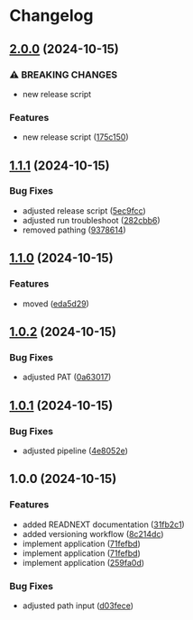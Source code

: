 # Changelog

## [2.0.0](https://github.com/MichielVanHerreweghe/releaseplease-test/compare/v1.1.1...v2.0.0) (2024-10-15)


### ⚠ BREAKING CHANGES

* new release script

### Features

* new release script ([175c150](https://github.com/MichielVanHerreweghe/releaseplease-test/commit/175c15086a282837aee76c922a6acec2802470ac))

## [1.1.1](https://github.com/MichielVanHerreweghe/releaseplease-test/compare/v1.1.0...v1.1.1) (2024-10-15)


### Bug Fixes

* adjusted release script ([5ec9fcc](https://github.com/MichielVanHerreweghe/releaseplease-test/commit/5ec9fcc53f38a5ad9b9889693552d1f1ef1d0216))
* adjusted run troubleshoot ([282cbb6](https://github.com/MichielVanHerreweghe/releaseplease-test/commit/282cbb6d835d8df4a09a59dbc26d4810821a9e22))
* removed pathing ([9378614](https://github.com/MichielVanHerreweghe/releaseplease-test/commit/9378614b74e80dce97471701de2ecb6e5cc461b5))

## [1.1.0](https://github.com/MichielVanHerreweghe/releaseplease-test/compare/v1.0.2...v1.1.0) (2024-10-15)


### Features

* moved ([eda5d29](https://github.com/MichielVanHerreweghe/releaseplease-test/commit/eda5d2922163e0c9e3a14d3277f6b4954deeaa42))

## [1.0.2](https://github.com/MichielVanHerreweghe/releaseplease-test/compare/v1.0.1...v1.0.2) (2024-10-15)


### Bug Fixes

* adjusted PAT ([0a63017](https://github.com/MichielVanHerreweghe/releaseplease-test/commit/0a63017ac3f0e183dc6edd8c9dc9c0bad98b4ab6))

## [1.0.1](https://github.com/MichielVanHerreweghe/releaseplease-test/compare/v1.0.0...v1.0.1) (2024-10-15)


### Bug Fixes

* adjusted pipeline ([4e8052e](https://github.com/MichielVanHerreweghe/releaseplease-test/commit/4e8052e8c2dd3de4832b4cff92d07ce52c5d0945))

## 1.0.0 (2024-10-15)


### Features

* added READNEXT documentation ([31fb2c1](https://github.com/MichielVanHerreweghe/releaseplease-test/commit/31fb2c16002695e46c938ef73bc2f4eade3e3e6c))
* added versioning workflow ([8c214dc](https://github.com/MichielVanHerreweghe/releaseplease-test/commit/8c214dccbad1f41fd82fb45be297659308b6ecff))
* implement application ([71fefbd](https://github.com/MichielVanHerreweghe/releaseplease-test/commit/71fefbd2541cf5354ac516a6e313aec1957e7994))
* implement application ([71fefbd](https://github.com/MichielVanHerreweghe/releaseplease-test/commit/71fefbd2541cf5354ac516a6e313aec1957e7994))
* implement application ([259fa0d](https://github.com/MichielVanHerreweghe/releaseplease-test/commit/259fa0d731bfd516eb6c2df6f4b0fc41b3ef1c1d))


### Bug Fixes

* adjusted path input ([d03fece](https://github.com/MichielVanHerreweghe/releaseplease-test/commit/d03fece82ef9042d63000c650b8484bd46ffaf23))
